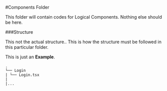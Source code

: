 #Components Folder

This folder will contain codes for Logical Components.
Nothing else should be here.

###Structure

This not the actual structure.. This is how the structure must be followed in this particular folder.

This is just an **Example**.

    .
    └── Login
    | └── Login.tsx
    |
    |...
